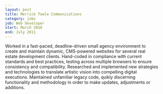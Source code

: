 ```yaml
---
layout: post
title: Merrick Towle Communications
category: jobs
job: Web Developer
start: March 2010
end: July 2011
---
```


Worked in a fast-paced, deadline-driven small agency environment to create and maintain dynamic, CMS-powered websites for several real estate development clients. Hand-coded in compliance with current standards and best practices, testing across multiple browsers to ensure consistency and compatibility. Researched and implemented new strategies and technologies to translate artistic vision into compelling digital executions. Maintained unfamiliar legacy code, quikly discerning functionality and methodology in order to make updates, adjustments or additions.
